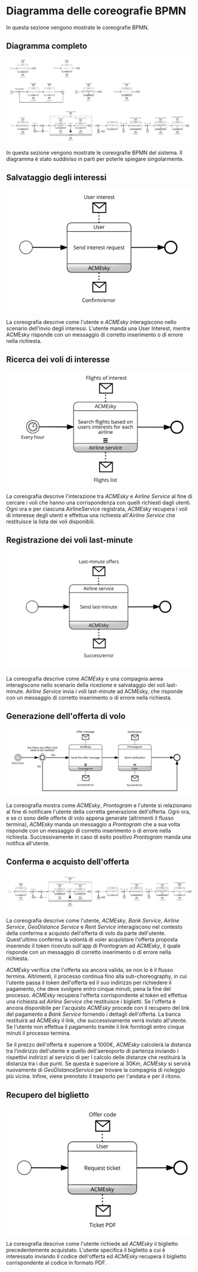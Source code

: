 
# Diagramma delle coreografie BPMN
In questa sezione vengono mostrate le coreografie BPMN.

## Diagramma completo

![coreografia-BPMN completa](coreografia-BPMN/img/diagram_all.png)

In questa sezione vengono mostrate le coreografie BPMN del sistema. Il diagramma è stato suddiviso in parti per poterle spiegare singolarmente.


## Salvataggio degli interessi

![coreografia-BPMN completa](coreografia-BPMN/img/send_interest.png)

La coreografia descrive come l'utente e *ACMEsky* interagiscono nello scenario dell'invio degli interessi. L'utente manda una User Interest, mentre ACMEsky risponde con un messaggio di corretto inserimento o di errore nella richiesta.


## Ricerca dei voli di interesse

![coreografia-BPMN completa](coreografia-BPMN/img/search_flights.png)

La coreografia descrive l'interazione tra *ACMEsky* e *Airline Service* al fine di cercare i voli che hanno una corrispondenza con quelli richiesti dagli utenti. Ogni ora e per ciascuna AirlineService registrata, *ACMEsky* recupera i voli di interesse degli utenti  e effettua una richiesta all'*Airline Service* che restituisce la lista dei voli disponibili.


## Registrazione dei voli last-minute

![coreografia-BPMN completa](coreografia-BPMN/img/last_minute.png)

La coreografia descrive come *ACMEsky* e una compagnia aerea interagiscono nello scenario della ricezione e salvataggio dei voli last-minute. *Airline Service* invia i voli last-minute ad ACMEsky, che risponde con un messaggio di corretto inserimento o di errore nella richiesta.


## Generazione dell'offerta di volo

![coreografia-BPMN completa](coreografia-BPMN/img/make_offer.png)

La coreografia mostra come *ACMEsky*, *Prontogram* e l'utente si relazionano al fine di notificare l'utente della corretta generazione dell'offerta. Ogni ora, e se ci sono delle offerte di volo appena generate (altrimenti il flusso termina), *ACMEsky* manda un messaggio a *Prontogram* che a sua volta risponde con un messaggio di corretto inserimento o di errore nella richiesta. Successivamente in caso di esito positivo *Prontogram* manda una notifica all'utente.


## Conferma e acquisto dell'offerta

![coreografia-BPMN completa](coreografia-BPMN/img/confirm_pay_offer.png)

La coreografia descrive come l'utente, *ACMEsky*, *Bank Service*, *Airline Service*, *GeoDistance Service* e *Rent Service* interagiscono nel contesto della conferma e acquisto dell'offerta di volo da parte dell'utente. Quest'ultimo conferma la volontà di voler acquistare l'offerta proposta inserendo il token ricevuto sull'app di Prontogram ad *ACMEsky*, il quale risponde con un messaggio di corretto inserimento o di errore nella richiesta. 

*ACMEsky* verifica che l'offerta sia ancora valida, se non lo è il flusso termina. Altrimenti, il processo continua fino alla sub-choreography, in cui l'utente passa il token dell'offerta ed il suo indirizzo per richiedere il pagamento, che deve svolgere entro cinque minuti, pena la fine del processo. 
*ACMEsky* recupera l'offerta corrispondente al token ed effettua una richiesta ad *Airline Service* che restituisce i biglietti. Se l'offerta è ancora disponibile per l'acquisto *ACMEsky* procede con il recupero del link del pagamento a *Bank Service* fornendo i dettagli dell'offerta. La banca restituirà ad ACMEsky il link, che successivamente verrà inviato all'utente. 
Se l'utente non effettua il pagamento tramite il link fornitogli entro cinque minuti il processo termina.

Se il prezzo dell'offerta è superiore a 1000€, *ACMEsky* calcolerà la distanza tra l'indirizzo dell'utente e quello dell'aereoporto di partenza inviando i rispettivi indirizzi al servizio di per l calcolo delle distanze che restituirà la distanza tra i due punti.
Se questa è superiore ai 30Km, *ACMEsky* si servirà nuovamente di *GeoDistanceService* per trovare la compagnia di noleggio più vicina.
Infine, viene prenotato il trasporto per l'andata e per il ritono.


## Recupero del biglietto

![coreografia-BPMN completa](coreografia-BPMN/img/request_ticket.png)

La coreografia descrive come l'utente richiede ad *ACMEsky* il biglietto precedentemente acquistato. L'utente specifica il biglietto a cui è interessato inviando il codice dell'offerta ed *ACMEsky* recupera il biglietto corrispondente al codice in formato PDF.

&nbsp;
<div class="page-break"></div>
